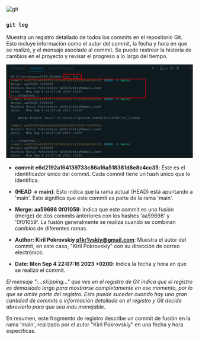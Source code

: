 ![git](https://git-scm.com/images/logos/1color-darkbg@2x.png)

### `git log`

Muestra un registro detallado de todos los commits en el repositorio Git. Esto incluye información como el autor del commit, la fecha y hora en que se realizó, y el mensaje asociado al commit. Se puede rastrear la historia de cambios en el proyecto y revisar el progreso a lo largo del tiempo. 

![gitLog](/img/gitLog.png)

* **commit e6d2192a164139733c86a16a518381d8e8c4cc35**: Este es el identificador único del commit. Cada commit tiene un hash único que lo identifica.

* **(HEAD -> main)**: Esto indica que la rama actual (HEAD) está apuntando a 'main'. Esto significa que este commit es parte de la rama 'main'.

* **Merge: aa59698 0f01059**: Indica que este commit es una fusión (merge) de dos commits anteriores con los hashes 'aa59698' y '0f01059'. La fusión generalmente se realiza cuando se combinan cambios de diferentes ramas.

* **Author: Kiril Pokrovskiy <p1kr1vskiy@gmail.com>**: Muestra el autor del commit, en este caso, "Kiril Pokrovskiy" con su dirección de correo electrónico.

* **Date: Mon Sep 4 22:07:16 2023 +0200**: Indica la fecha y hora en que se realizó el commit.

*El mensaje ":...skipping..." que ves en el registro de Git indica que el registro es demasiado largo para mostrarse completamente en ese momento, por lo que se omite parte del registro. Esto puede suceder cuando hay una gran cantidad de commits o información detallada en el registro y Git decide abreviarlo para que sea más manejable.*

En resumen, este fragmento de registro describe un commit de fusión en la rama 'main', realizado por el autor "Kiril Pokrovskiy" en una fecha y hora específicas.
